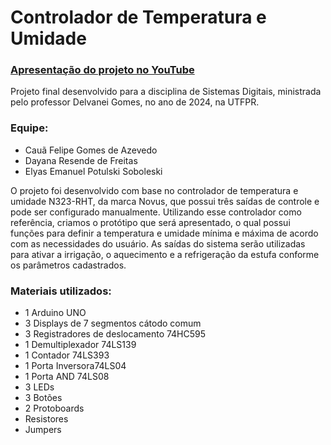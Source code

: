 # Controlador de Temperatura e Umidade

<h3><a href="https://youtu.be/TjvKqfbe9nc">Apresentação do projeto no YouTube</a></h3>

Projeto final desenvolvido para a disciplina de Sistemas Digitais, ministrada pelo professor Delvanei Gomes, no ano de 2024, na UTFPR.

<h3>Equipe:</h3>

- Cauã Felipe Gomes de Azevedo
- Dayana Resende de Freitas
- Elyas Emanuel Potulski Soboleski

O projeto foi desenvolvido com base no controlador de temperatura e umidade N323-RHT, da marca Novus, que possui três saídas de controle e pode ser configurado manualmente. Utilizando esse controlador como referência, criamos o protótipo que será apresentado, o qual possui funções para definir a temperatura e umidade mínima e máxima de acordo com as necessidades do usuário. As saídas do sistema serão utilizadas para ativar a irrigação, o aquecimento e a refrigeração da estufa conforme os parâmetros cadastrados.

<h3>Materiais utilizados:</h3>

- 1 Arduino UNO
- 3 Displays de 7 segmentos cátodo comum
- 3 Registradores de deslocamento 74HC595
- 1 Demultiplexador 74LS139
- 1 Contador 74LS393
- 1 Porta Inversora74LS04
- 1 Porta AND 74LS08
- 3 LEDs
- 3 Botões
- 2 Protoboards
- Resistores
- Jumpers

